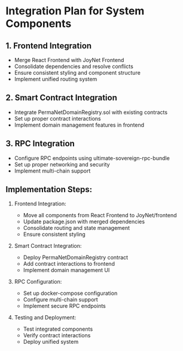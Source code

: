 # Integration Plan for System Components

## 1. Frontend Integration
- Merge React Frontend with JoyNet Frontend
- Consolidate dependencies and resolve conflicts
- Ensure consistent styling and component structure
- Implement unified routing system

## 2. Smart Contract Integration
- Integrate PermaNetDomainRegistry.sol with existing contracts
- Set up proper contract interactions
- Implement domain management features in frontend

## 3. RPC Integration
- Configure RPC endpoints using ultimate-sovereign-rpc-bundle
- Set up proper networking and security
- Implement multi-chain support

## Implementation Steps:

1. Frontend Integration:
   - Move all components from React Frontend to JoyNet/frontend
   - Update package.json with merged dependencies
   - Consolidate routing and state management
   - Ensure consistent styling

2. Smart Contract Integration:
   - Deploy PermaNetDomainRegistry contract
   - Add contract interactions to frontend
   - Implement domain management UI

3. RPC Configuration:
   - Set up docker-compose configuration
   - Configure multi-chain support
   - Implement secure RPC endpoints

4. Testing and Deployment:
   - Test integrated components
   - Verify contract interactions
   - Deploy unified system